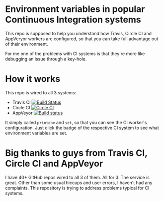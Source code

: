 # Environment variables in popular Continuous Integration systems

This repo is supposed to help you understand how Travis, Circle CI and
AppVeryor workers are configured, so that you can take full advantage out of
their environment.

For me one of the problems with CI systems is that they're more like
debugging an issue through a key-hole.

# How it works

This repo is wired to all 3 systems:

- Travis CI [![Build Status](https://travis-ci.org/wkoszek/ci-env.svg?branch=master)](https://travis-ci.org/wkoszek/ci-env)
- Circle CI [![Circle CI](https://circleci.com/gh/wkoszek/ci-env/tree/master.svg?style=svg)](https://circleci.com/gh/wkoszek/ci-env/tree/master)
- AppVeyor [![Build status](https://ci.appveyor.com/api/projects/status/5yowbhiqd8e3qj4w?svg=true)](https://ci.appveyor.com/project/wkoszek/ci-env)

It simply called `printenv` and `set`, so that you can see the CI worker's
configuration. Just click the badge of the respective CI system to see what
environment variables are set.

# Big thanks to guys from Travis CI, Circle CI and AppVeyor

I have 40+ GitHub repos wired to all 3 of them. All for 3. The service is
great. Other than some usual hiccups and user errors, I haven't had any
complaints. This repository is trying to address problems typical for CI
systems.

